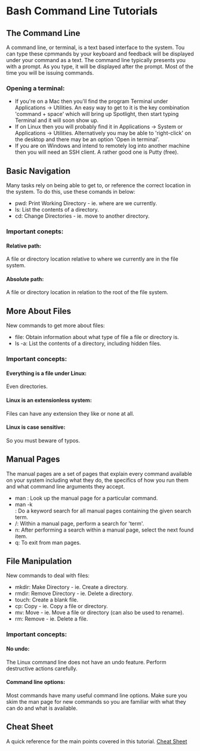 # Bash Command Line Tutorials

## The Command Line
A command line, or terminal, is a text based interface to the system. Tou can type these cpmmands by your keyboard and feedback will be displayed under your command as a text.
The command line typically presents you with a prompt. As you type, it will be displayed after the prompt. Most of the time you will be issuing commands.

### Opening a terminal:
- If you're on a Mac then you'll find the program Terminal under Applications -> Utilities. An easy way to get to it is the key combination 'command + space' which will bring up Spotlight, then start typing Terminal and it will soon show up.
- If on Linux then you will probably find it in Applications -> System or Applications -> Utilities. Alternatively you may be able to 'right-click' on the desktop and there may be an option 'Open in terminal'.
- If you are on Windows and intend to remotely log into another machine then you will need an SSH client. A rather good one is Putty (free).


## Basic Navigation
Many tasks rely on being able to get to, or reference the correct location in the system. To do this, use these comands in below:
- pwd: Print Working Directory - ie. where are we currently.
- ls: List the contents of a directory.
- cd: Change Directories - ie. move to another directory.

### Important conepts:
#### Relative path: 
A file or directory location relative to where we currently are in the file system.
#### Absolute path:
A file or directory location in relation to the root of the file system.


## More About Files
New commands to get more about files:
- file: Obtain information about what type of file a file or directory is.
- ls -a: List the contents of a directory, including hidden files.

### Important concepts:
#### Everything is a file under Linux:
Even directories.
#### Linux is an extensionless system:
Files can have any extension they like or none at all.
#### Linux is case sensitive:
So you must beware of typos.


## Manual Pages
The manual pages are a set of pages that explain every command available on your system including what they do, the specifics of how you run them and what command line arguments they accept.
- man <command>: Look up the manual page for a particular command.
- man -k <search term>: Do a keyword search for all manual pages containing the given search term.
- /<term>: Within a manual page, perform a search for 'term'.
- n: After performing a search within a manual page, select the next found item.
- q: To exit from man pages.


## File Manipulation
New commands to deal with files:
- mkdir: Make Directory - ie. Create a directory.
- rmdir: Remove Directory - ie. Delete a directory.
- touch: Create a blank file.
- cp: Copy - ie. Copy a file or directory.
- mv: Move - ie. Move a file or directory (can also be used to rename).
- rm: Remove - ie. Delete a file.

### Important concepts:
#### No undo:
The Linux command line does not have an undo feature. Perform destructive actions carefully.
#### Command line options:
Most commands have many useful command line options. Make sure you skim the man page for new commands so you are familiar with what they can do and what is available.


## Cheat Sheet
A quick reference for the main points covered in this tutorial. [Cheat Sheet](https://ryanstutorials.net/linuxtutorial/cheatsheet.php)